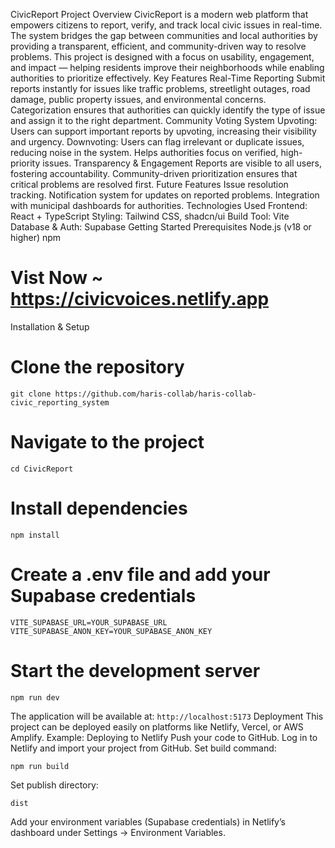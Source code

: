 CivicReport
Project Overview
CivicReport is a modern web platform that empowers citizens to report, verify, and track local civic issues in real-time. The system bridges the gap between communities and local authorities by providing a transparent, efficient, and community-driven way to resolve problems.
This project is designed with a focus on usability, engagement, and impact — helping residents improve their neighborhoods while enabling authorities to prioritize effectively.
Key Features
Real-Time Reporting
Submit reports instantly for issues like traffic problems, streetlight outages, road damage, public property issues, and environmental concerns.
Categorization ensures that authorities can quickly identify the type of issue and assign it to the right department.
Community Voting System
Upvoting: Users can support important reports by upvoting, increasing their visibility and urgency.
Downvoting: Users can flag irrelevant or duplicate issues, reducing noise in the system.
Helps authorities focus on verified, high-priority issues.
Transparency & Engagement
Reports are visible to all users, fostering accountability.
Community-driven prioritization ensures that critical problems are resolved first.
Future Features
Issue resolution tracking.
Notification system for updates on reported problems.
Integration with municipal dashboards for authorities.
Technologies Used
Frontend: React + TypeScript
Styling: Tailwind CSS, shadcn/ui
Build Tool: Vite
Database & Auth: Supabase
Getting Started
Prerequisites
Node.js (v18 or higher)
npm

# Vist Now ~ https://civicvoices.netlify.app
Installation & Setup
# Clone the repository
```
git clone https://github.com/haris-collab/haris-collab-civic_reporting_system
```

# Navigate to the project
```
cd CivicReport
```

# Install dependencies
```
npm install
```

# Create a .env file and add your Supabase credentials
```
VITE_SUPABASE_URL=YOUR_SUPABASE_URL
VITE_SUPABASE_ANON_KEY=YOUR_SUPABASE_ANON_KEY
```

# Start the development server
```
npm run dev
```
The application will be available at: ```http://localhost:5173```
Deployment
This project can be deployed easily on platforms like Netlify, Vercel, or AWS Amplify.
Example: Deploying to Netlify
Push your code to GitHub.
Log in to Netlify and import your project from GitHub.
Set build command:
```
npm run build
```
Set publish directory:
```
dist
```
Add your environment variables (Supabase credentials) in Netlify’s dashboard under Settings → Environment Variables.

